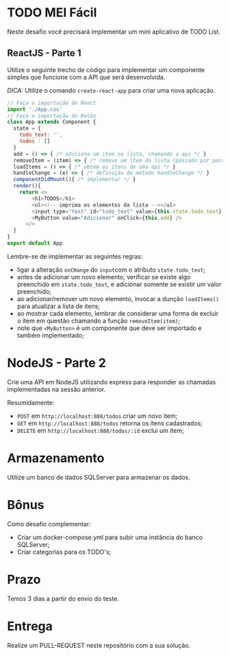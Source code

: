 # TODO MEI Fácil

Neste desafio você precisará implementar um mini aplicativo de TODO List.

## ReactJS - Parte 1

Utilize o seguinte trecho de código para implementar um componente simples que funcione com a API que será desenvolvida.

*DICA:* Utilize o comando `create-react-app` para criar uma nova aplicação.

```js
// Faça a importação do React
import './App.css'
// Faça a importação do Botão
class App extends Component {
  state = {
    todo_text: '',
    todos : []
  }
  add = () => { /* adiciona um item na lista, chamando a api */ }
  removeItem = (item) => { /* remove um ítem da lista (passado por parametro) na api */ }
  loadItems = () => { /* obtém os itens de uma api */ }
  handleChange = (e) => { /* definição do método handleChange */ }
  componentDidMount(){ /* implementar */ }
  render(){
    return <>
        <h1>TODOS</h1>
        <ul><!-- imprima os elementos da lista --></ul>
        <input type="text" id="todo_text" value={this.state.todo_text} placeholder="digite o todo" onChange={this.handleChange}/>
        <MyButton value="Adicionar" onClick={this.add} />
      </>
  }
}
export default App
```

Lembre-se de implementar as seguintes regras:

- ligar a alteração `onCHange` do `input`com o atributo `state.todo_text`;
- antes de adicionar um novo elemento, verificar se existe algo preenchido em `state.todo_text`, e adicionar somente se existir um valor preenchido;
- ao adicionar/remover um novo elemento, invocar a dunção `loadItems()` para atualizar a lista de itens;
- ao mostrar cada elemento, lembrar de considerar uma forma de excluir o item em questão chamando a função `removeItem(item)`;
- note que `<MyButton>` é um componente que deve ser importado e também implementado;

# NodeJS - Parte 2

Crie uma API em NodeJS utilizando express para responder as chamadas implementadas na sessão anterior.

Resumidamente:

- `POST` em `http://localhost:888/todos` criar um novo item;
- `GET` em `http://localhost:888/todos` retorna os ítens cadastrados;
- `DELETE` em `http://localhost:888/todos/:id` exclui um ítem;

# Armazenamento

Utilize um banco de dados SQLServer para armazenar os dados.

# Bônus

Como desafio complementar:

- Criar um docker-compose.yml para subir uma instância do banco SQLServer;
- Criar categorias para os TODO's;

# Prazo

Temos 3 dias a partir do envio do teste.

# Entrega

Realize um PULL-REQUEST neste repositório com a sua solução.